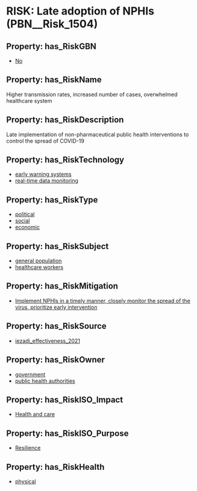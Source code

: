 # RISK: __Late adoption of NPHIs__ (PBN__Risk_1504)

## Property: has_RiskGBN

* [No](PBN__RiskGBN_0)

## Property: has_RiskName

Higher transmission rates, increased number of cases, overwhelmed healthcare system

## Property: has_RiskDescription

Late implementation of non-pharmaceutical public health interventions to control the spread of COVID-19

## Property: has_RiskTechnology

* [early warning systems](PBN__Technology_553)
* [real-time data monitoring](PBN__Technology_779)

## Property: has_RiskType

* [political](PBN__RiskType_1)
* [social](PBN__RiskType_2)
* [economic](PBN__RiskType_3)

## Property: has_RiskSubject

* [general population](PBN__Stakeholder_9)
* [healthcare workers](PBN__Stakeholder_68)

## Property: has_RiskMitigation

* [Implement NPHIs in a timely manner, closely monitor the spread of the virus, prioritize early intervention](PBN__RiskMitigation_2029)

## Property: has_RiskSource

* [iezadi_effectiveness_2021](PBN__Article_19)

## Property: has_RiskOwner

* [government](PBN__Stakeholder_73)
* [public health authorities](PBN__Stakeholder_0)

## Property: has_RiskISO_Impact

* [Health and care](PBN__RiskISO_Purpose_0)

## Property: has_RiskISO_Purpose

* [Resilience](PBN__RiskISO_Impact_2)

## Property: has_RiskHealth

* [physical](PBN__RiskHealth_0)

